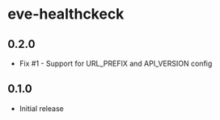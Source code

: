 eve-healthckeck
===========

0.2.0
-----

* Fix #1 - Support for URL_PREFIX and API_VERSION config

0.1.0
-----

* Initial release
